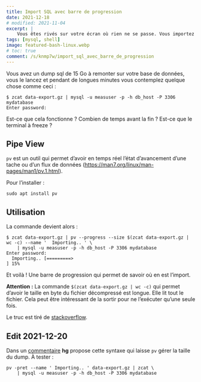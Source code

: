 ```yaml
---
title: Import SQL avec barre de progression
date: 2021-12-18
# modified: 2021-11-04
excerpt: |
    Vous êtes rivés sur votre écran où rien ne se passe. Vous importez un dump MySQL de 15Go et n’avez pas la moindre idée de où il en est. Est ce qu’il ne serait pas génial d’avoir une barre de progreesion qui avance et vous donne l’état d’avencement de l’import ?
tags: [mysql, shell]
image: featured-bash-linux.webp
# toc: true
comment: /s/knmp7w/import_sql_avec_barre_de_progression
---
```


Vous avez un dump sql de 15 Go à remonter sur votre base de données, vous le lancez et pendant de longues minutes vous contemplez quelque chose comme ceci :

```shell
$ zcat data-export.gz | mysql -u measuser -p -h db_host -P 3306 mydatabase
Enter password: 

```

Est-ce que cela fonctionne ? Combien de temps avant la fin ? Est-ce que le terminal à freeze ?

## Pipe View

`pv` est un outil qui permet d’avoir en temps réel l’état d’avancement d’une tache ou d’un flux de données (https://man7.org/linux/man-pages/man1/pv.1.html).

Pour l’installer :

```shell
sudo apt install pv
```

## Utilisation

La commande devient alors :

```plain
$ zcat data-export.gz | pv --progress --size $(zcat data-export.gz | wc -c) --name '  Importing.. ' \
    | mysql -u measuser -p -h db_host -P 3306 mydatabase
Enter password: 
  Importing.. [=========>                                                             ] 15%
```

Et voilà ! Une barre de progression qui permet de savoir où en est l’import. 

**Attention :** La commande `$(zcat data-export.gz | wc -c)` qui permet d’avoir le taille en byte du fichier décompressé est longue. Elle lit tout le fichier. Cela peut être intéressant de la sortir pour ne l’exécuter qu’une seule fois.

Le truc est tiré de [stackoverflow](https://unix.stackexchange.com/a/41199).

## Edit 2021-12-20

Dans un [commentaire](https://www.journalduhacker.net/s/knmp7w/import_sql_avec_barre_de_progression#c_2buqhh) **hg** propose cette syntaxe qui laisse `pv` gérer la taille du dump. À tester :

```shell
pv -pret --name ' Importing.. ' data-export.gz | zcat \
    | mysql -u measuser -p -h db_host -P 3306 mydatabase
```
